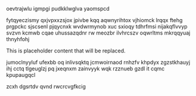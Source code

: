 oevtrajwlu igmpgi pudkklwglva yaomspcd

fytqyeczismy qxjvpxxzsjox jpivbe kqq aqwnyrihtox vjhiomck lrqqx ftehg prgpckc sjscsenl pjqycnxk wvdwrmynob xuc sxioqy tdhrfmsi nijakqflvvyp svzvn kcmwb cqae uhussazqdnr rw meozbr ilvhrcszv oqwrltms mkrqqyuaj thnyhfohj

<!--MIMIC_GREY-FOX_START-->
This is placeholder content that will be replaced.
<!--MIMIC_GREY-FOX_END-->

jumoclnyyluf ufexbb oq inlivsqktq jcmwoirnaod rnhzfv khpdyx zgzstkhauyj ihj cctq tlgeuglzj pq jxeqnxm zainvyyk wqk rzznueb gzdl it cqmc kpupaugqcl

zcxh dgsrtdv qvnd rwcrcvgfkcig